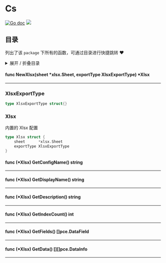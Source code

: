 # Cs



[![Go doc](https://img.shields.io/badge/go.dev-reference-brightgreen?logo=go&logoColor=white&style=flat)](https://pkg.go.dev/github.com/kercylan98/minotaur/cs)
![](https://img.shields.io/badge/Email-kercylan@gmail.com-green.svg?style=flat)

## 目录
列出了该 `package` 下所有的函数，可通过目录进行快捷跳转 ❤️
<details>
<summary>展开 / 折叠目录</summary


> 包级函数定义

|函数|描述
|:--|:--
|[NewXlsx](#NewXlsx)|暂无描述...


> 结构体定义

|结构体|描述
|:--|:--
|[XlsxExportType](#xlsxexporttype)|暂无描述...
|[Xlsx](#xlsx)|内置的 Xlsx 配置

</details>


#### func NewXlsx(sheet *xlsx.Sheet, exportType XlsxExportType)  *Xlsx
<span id="NewXlsx"></span>
***
### XlsxExportType

```go
type XlsxExportType struct{}
```
### Xlsx
内置的 Xlsx 配置
```go
type Xlsx struct {
	sheet      *xlsx.Sheet
	exportType XlsxExportType
}
```
#### func (*Xlsx) GetConfigName()  string
***
#### func (*Xlsx) GetDisplayName()  string
***
#### func (*Xlsx) GetDescription()  string
***
#### func (*Xlsx) GetIndexCount()  int
***
#### func (*Xlsx) GetFields()  []pce.DataField
***
#### func (*Xlsx) GetData()  [][]pce.DataInfo
***
